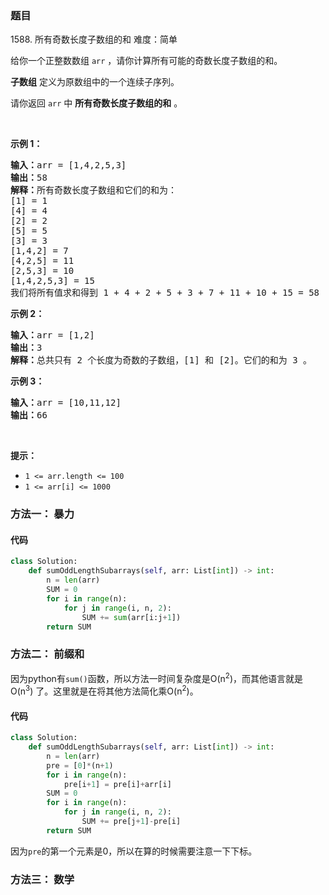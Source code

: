 ### 题目

1588\. 所有奇数长度子数组的和 难度：简单
<p>给你一个正整数数组&nbsp;<code>arr</code>&nbsp;，请你计算所有可能的奇数长度子数组的和。</p>

<p><strong>子数组</strong> 定义为原数组中的一个连续子序列。</p>

<p>请你返回 <code>arr</code>&nbsp;中 <strong>所有奇数长度子数组的和</strong> 。</p>

<p>&nbsp;</p>

<p><strong>示例 1：</strong></p>

<pre><strong>输入：</strong>arr = [1,4,2,5,3]
<strong>输出：</strong>58
<strong>解释：</strong>所有奇数长度子数组和它们的和为：
[1] = 1
[4] = 4
[2] = 2
[5] = 5
[3] = 3
[1,4,2] = 7
[4,2,5] = 11
[2,5,3] = 10
[1,4,2,5,3] = 15
我们将所有值求和得到 1 + 4 + 2 + 5 + 3 + 7 + 11 + 10 + 15 = 58</pre>

<p><strong>示例 2：</strong></p>

<pre><strong>输入：</strong>arr = [1,2]
<strong>输出：</strong>3
<strong>解释：</strong>总共只有 2 个长度为奇数的子数组，[1] 和 [2]。它们的和为 3 。</pre>

<p><strong>示例 3：</strong></p>

<pre><strong>输入：</strong>arr = [10,11,12]
<strong>输出：</strong>66
</pre>

<p>&nbsp;</p>

<p><strong>提示：</strong></p>

<ul>
	<li><code>1 &lt;= arr.length &lt;= 100</code></li>
	<li><code>1 &lt;= arr[i] &lt;= 1000</code></li>
</ul>

### 方法一： 暴力

#### 代码

``` python
class Solution:
    def sumOddLengthSubarrays(self, arr: List[int]) -> int:
        n = len(arr)
        SUM = 0
        for i in range(n):
            for j in range(i, n, 2):
                SUM += sum(arr[i:j+1])
        return SUM
```

### 方法二： 前缀和

因为python有`sum()`函数，所以方法一时间复杂度是O(n<sup>2</sup>)，而其他语言就是O(n<sup>3</sup>)
了。这里就是在将其他方法简化乘O(n<sup>2</sup>)。

#### 代码

``` python
class Solution:
    def sumOddLengthSubarrays(self, arr: List[int]) -> int:
        n = len(arr)
        pre = [0]*(n+1)
        for i in range(n):
            pre[i+1] = pre[i]+arr[i]
        SUM = 0
        for i in range(n):
            for j in range(i, n, 2):
                SUM += pre[j+1]-pre[i]
        return SUM
```

因为`pre`的第一个元素是0，所以在算的时候需要注意一下下标。

### 方法三： 数学
